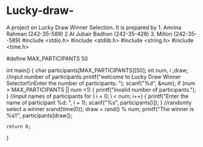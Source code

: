 # Lucky-draw-
A project on Lucky Draw Winner Selection. It is prepared by 1. Amrina Rahman (242-35-589) 2.Al Jubair Badhon (242-35-428) 3. Milton (242-35--589) 
#include <stdio.h>
#include <stdlib.h>
#include <string.h>
#include <time.h>

#define MAX_PARTICIPANTS 50

int main() {
    char participants[MAX_PARTICIPANTS][50];
    int num, i ,draw;
    //input number of participants
    printf("welcome to Lucky Draw Winner Selector!\nEnter the number of participants: ");
    scanf("%d", &num);
    if (num > MAX_PARTICIPANTS || num <1)
    {
        printf("Invalid number of participants.");
    }
    //input names of participants
        for ( i = 0; i < num; i++)
    {
        printf("Enter the name of participant %d: ", i + 1);
        scanf("%s", participants[i]);
    }
    //randomly select a winner
    srand(time(0));
    draw = rand() % num;
    printf("The winner is %s!!", participants[draw]);
    
    return 0;
}
